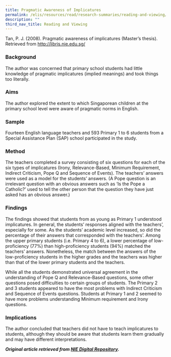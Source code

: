 ```yaml
---
title: Pragmatic Awareness of Implicatures
permalink: /elis/resources/read/research-summaries/reading-and-viewing/pragmatic-awareness-of-implicatures/
description: ""
third_nav_title: Reading and Viewing
---
```

Tan, P. J. (2008). Pragmatic awareness of implicatures (Master’s thesis). Retrieved from http://libris.nie.edu.sg/

### Background

The author was concerned that primary school students had little knowledge of pragmatic implicatures (implied meanings) and took things too literally.

### Aims

The author explored the extent to which Singaporean children at the primary school level were aware of pragmatic norms in English.

### Sample

Fourteen English language teachers and 593 Primary 1 to 6 students from a Special Assistance Plan (SAP) school participated in the study.

### Method

The teachers completed a survey consisting of six questions for each of the six types of implicatures (Irony, Relevance-Based, Minimum Requirement, Indirect Criticism, Pope Q and Sequence of Events). The teachers’ answers were used as a model for the students’ answers. (A Pope question is an irrelevant question with an obvious answers such as ‘Is the Pope a Catholic?’ used to tell the other person that the question they have just asked has an obvious answer.)

### Findings

The findings showed that students from as young as Primary 1 understood implicatures. In general, the students’ responses aligned with the teachers’, especially for some. As the students’ academic level increased, so did the percentage of their answers that corresponded with the teachers’. Among the upper primary students (i.e. Primary 4 to 6), a lower percentage of low-proficiency (77%) than high-proficiency students (94%) matched the teachers’ answers. Nonetheless, the match between the answers of the low-proficiency students in the higher grades and the teachers was higher than that of the lower primary students and the teachers.

While all the students demonstrated universal agreement in the understanding of Pope Q and Relevance-Based questions, some other questions posed difficulties to certain groups of students. The Primary 2 and 3 students appeared to have the most problems with Indirect Criticism and Sequence of Events questions. Students at Primary 1 and 2 seemed to have more problems understanding Minimum requirement and Irony questions.

### Implications

The author concluded that teachers did not have to teach implicatures to students, although they should be aware that students learn them gradually and may have different interpretations.


**_Original article retrieved from [NIE Digital Repository](https://repository.nie.edu.sg/)._**